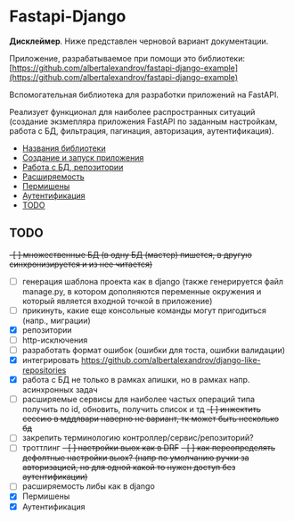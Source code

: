 # Fastapi-Django

**Дисклеймер**. Ниже представлен черновой вариант документации.

Приложение, разрабатываемое при помощи это библиотеки: [https://github.com/albertalexandrov/fastapi-django-example](https://github.com/albertalexandrov/fastapi-django-example)

Вспомогательная библиотека для разработки приложений на FastAPI.

Реализует функционал для наиболее распространных ситуаций (создание экзмепляра приложения FastAPI по заданным настройкам, 
работа с БД, фильтрация, пагинация, авторизация, аутентификация).

- [Названия библиотеки](./docs/Названия%20для%20библиотеки.md)
- [Создание и запуск приложения](./docs/Создание%20и%20запуск%20приложения.md)
- [Работа с БД, репозитории](./docs/Работа%20с%20БД,%20репозитории.md)
- [Расширяемость](./docs/Расширяемость.md)
- [Пермишены](./docs/Пермишены.md)
- [Аутентификация](./docs/Аутентификация.md)
- [TODO](#todo)

## TODO

~~-[ ] множественные БД (в одну БД (мастер) пишется, в другую синхронизируется и из нее читается)~~
-  [ ] генерация шаблона проекта как в django (также генерируется файл manage.py, в котором дополняются переменные окружения 
и который является входной точкой в приложение)
-  [ ] прикинуть, какие еще консольные команды могут пригодиться (напр., миграции)
-  [x] репозитории
-  [ ] http-исключения
-  [ ] разработать формат ошибок (ошибки для тоста, ошибки валидации)
-  [x] интегрировать https://github.com/albertalexandrov/django-like-repositories
-  [x] работа с БД не только в рамках апишки, но в рамках напр. асинхронных задач
-  [ ] расширяемые сервисы для наиболее частых операций типа получить по id, обновить, получить список и тд
~~-[ ] инжектить сессию в мддлвари наверно не вариант, тк может быть несколько бд~~
- [ ] закрепить терминологию контроллер/сервис/репозиторий?
- [ ] троттлинг
~~- [ ] настройки вьюх как в DRF~~
~~- [ ] как переопределять дефолтные настройки вьюх? (напр по умолчанию ручки за авторизацией, но для одной какой то нужен доступ без аутентификации)~~
- [ ] расширяемость либы как в django
- [x] Пермишены
- [x] Аутентификация
